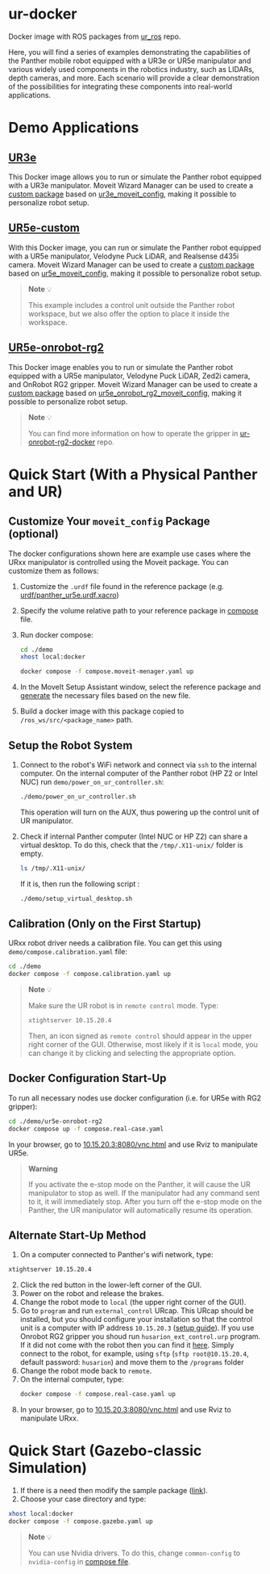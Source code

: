 # ur-docker
Docker image with ROS packages from [ur_ros](https://github.com/husarion/ur_ros) repo. 

Here, you will find a series of examples demonstrating the capabilities of the Panther mobile robot equipped with a UR3e or UR5e manipulator and various widely used components in the robotics industry, such as LIDARs, depth cameras, and more. Each scenario will provide a clear demonstration of the possibilities for integrating these components into real-world applications.

# Demo Applications

## [UR3e](./demo/ur3e/)

This Docker image allows you to run or simulate the Panther robot equipped with a UR3e manipulator. Moveit Wizard Manager can be used to create a [custom package](#customize-your-moveit_config-package-optional) based on [ur3e_moveit_config](https://github.com/husarion/ur_ros/tree/main/ur3e_moveit_config), making it possible to personalize robot setup.

## [UR5e-custom](./demo/ur5e-custom/)

With this Docker image, you can run or simulate the Panther robot equipped with a UR5e manipulator, Velodyne Puck LiDAR, and Realsense d435i camera. Moveit Wizard Manager can be used to create a [custom package](#customize-your-moveit_config-package-optional) based on [ur5e_moveit_config](https://github.com/husarion/ur_ros/tree/main/ur5e_moveit_config), making it possible to personalize robot setup.

> **Note** 💡
>
> This example includes a control unit outside the Panther robot workspace, but we also offer the option to place it inside the workspace.

## [UR5e-onrobot-rg2](./demo/ur5e-onrobot-rg2/)

This Docker image enables you to run or simulate the Panther robot equipped with a UR5e manipulator, Velodyne Puck LiDAR, Zed2i camera, and OnRobot RG2 gripper. Moveit Wizard Manager can be used to create a [custom package](#customize-your-moveit_config-package-optional) based on [ur5e_onrobot_rg2_moveit_config](https://github.com/husarion/ur_ros/tree/main/ur5e_onrobot_rg2_moveit_config), making it possible to personalize robot setup.

> **Note** 💡
>
> You can find more information on how to operate the gripper in [ur-onrobot-rg2-docker](https://github.com/husarion/ur-onrobot-rg2-docker) repo.

# Quick Start (With a Physical Panther and UR)

## Customize Your `moveit_config` Package (**optional**)

The docker configurations shown here are example use cases where the URxx manipulator is controlled using the Moveit package. You can customize them as follows:
1. Customize the `.urdf` file found in the reference package (e.g. [urdf/panther_ur5e.urdf.xacro](https://github.com/husarion/ur_ros/blob/main/ur5e_moveit_config/urdf/panther_ur5e.urdf.xacro)) 

2. Specify the volume relative path to your reference package in [compose](demo/compose.moveit-menager.yaml#L10) file. 

3. Run docker compose:
    ```bash
    cd ./demo
    xhost local:docker

    docker compose -f compose.moveit-menager.yaml up

3. In the MoveIt Setup Assistant window, select the reference package and [generate](http://docs.ros.org/en/hydro/api/moveit_setup_assistant/html/doc/tutorial.html) the necessary files based on the new file.
4. Build a docker image with this package copied to `/ros_ws/src/<package_name>` path.

## Setup the Robot System

1. Connect to the robot's WiFi network and connect via `ssh` to the internal computer. On the internal computer of the Panther robot (HP Z2 or Intel NUC) run `demo/power_on_ur_controller.sh`:
    ```bash
    ./demo/power_on_ur_controller.sh
    ``` 
    This operation will turn on the AUX, thus powering up the control unit of UR manipulator.

2. Check if internal Panther computer (Intel NUC or HP Z2) can share a virtual desktop. To do this, check that the `/tmp/.X11-unix/` folder is empty. 
    ```bash
    ls /tmp/.X11-unix/
    ```
    If it is, then run the following script :
    ```bash
    ./demo/setup_virtual_desktop.sh
    ```
## Calibration (Only on the First Startup)

URxx robot driver needs a calibration file. You can get this using `demo/compose.calibration.yaml` file:
```bash
cd ./demo
docker compose -f compose.calibration.yaml up
```
> **Note** 💡
>
> Make sure the UR robot is in `remote control` mode. Type:
> ```bash
> xtightserver 10.15.20.4
> ```
> Then, an icon signed as `remote control` should appear in the upper right corner of the GUI. Otherwise, most likely if it is `local` mode, you can change it by clicking and selecting the appropriate option.
## Docker Configuration Start-Up
To run all necessary nodes use docker configuration (i.e. for UR5e with RG2 gripper):
```bash
cd ./demo/ur5e-onrobot-rg2
docker compose up -f compose.real-case.yaml
```

In your browser, go to [10.15.20.3:8080/vnc.html](http://10.15.20.3:8080/vnc.html) and use Rviz to manipulate UR5e.

> **Warning** 
> 
> If you activate the e-stop mode on the Panther, it will cause the UR manipulator to stop as well. If the manipulator had any command sent to it, it will immediately stop. After you turn off the e-stop mode on the Panther, the UR manipulator will automatically resume its operation.

## Alternate Start-Up Method

1. On a computer connected to Panther's wifi network, type:
```bash
xtightserver 10.15.20.4
```

2. Click the red button in the lower-left corner of the GUI.
3. Power on the robot and release the brakes.
4. Change the robot mode to `local` (the upper right corner of the GUI).
5. Go to `program` and run `external_control` URcap. This URcap should be installed, but you should configure your installation so that the control unit is a computer with IP address `10.15.20.3` ([setup guide](https://github.com/UniversalRobots/Universal_Robots_ROS_Driver/blob/master/ur_robot_driver/doc/install_urcap_e_series.md)). If you use Onrobot RG2 gripper you shoud run `husarion_ext_control.urp` program. If it did not come with the robot then you can find it [here](https://github.com/husarion/ur-onrobot-rg2-docker/tree/main/ur-programs). Simply connect to the robot, for example, using `sftp` (`sftp root@10.15.20.4`, default password: `husarion`) and move them to the `/programs` folder 
6. Change the robot mode back to `remote`.
7. On the internal computer, type:
    ```bash
    docker compose -f compose.real-case.yaml up
    ```
8. In your browser, go to [10.15.20.3:8080/vnc.html](http://10.15.20.3:8080/vnc.html) and use Rviz to manipulate URxx.

# Quick Start (Gazebo-classic Simulation)

1. If there is a need then modify the sample package ([link](#customize-your-moveit_config-package-optional)).
2. Choose your case directory and type:
```bash
xhost local:docker
docker compose -f compose.gazebo.yaml up
```
> **Note** 💡
>
> You can use Nvidia drivers. To do this, change `common-config` to `nvidia-config` in [compose file](./demo/ur5e-custom/compose.gazebo.yaml#L23).
